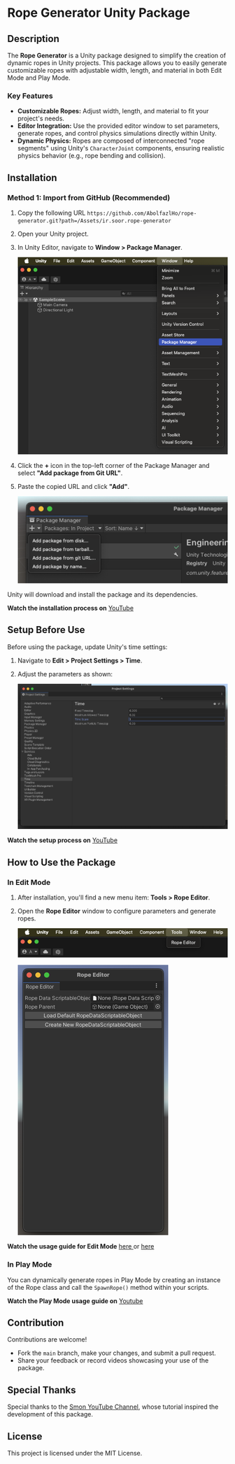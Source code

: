 
# Rope Generator Unity Package

## Description

The **Rope Generator** is a Unity package designed to simplify the creation of dynamic ropes in Unity projects. This package allows you to easily generate customizable ropes with adjustable width, length, and material in both Edit Mode and Play Mode.

### Key Features

- **Customizable Ropes:** Adjust width, length, and material to fit your project's needs.
- **Editor Integration:** Use the provided editor window to set parameters, generate ropes, and control physics simulations directly within Unity.
- **Dynamic Physics:** Ropes are composed of interconnected "rope segments" using Unity's `CharacterJoint` components, ensuring realistic physics behavior (e.g., rope bending and collision).



## Installation

### Method 1: Import from GitHub (Recommended)

1. Copy the following URL 
`https://github.com/AbolfazlHo/rope-generator.git?path=/Assets/ir.soor.rope-generator`

2. Open your Unity project.
3. In Unity Editor, navigate to **Window > Package Manager**.

    ![Package Manager Menu](images/package_manager_menu.png)
4. Click the **+** icon in the top-left corner of the Package Manager and select **"Add package from Git URL"**.
5. Paste the copied URL and click **"Add"**.

    ![Add Package from Git URL](images/add_package_from_git_url.png)

Unity will download and install the package and its dependencies.

**Watch the installation process on** [YouTube](https://youtu.be/W2dF7CE32oY)


<!--
### Method 2: Import from Unity Asset Store (It's not available yet)

1. Open your Unity project.
2. Go to [Unity Asset Store](https://assetstore.unity.com/) and search for "Character Joint Based Rope Generator."
    ![Package Page](images/asset_store_page.png)
3. Click **"Add to Cart"**, then select **"Open in Unity"** when prompted.
    ![Open in Unity](images/open_in_unity_popup.png)
4. Unity will open the Package Manager and display the package. Click **"Download and Install"**.

**Watch the Asset Store installation process on YouTube:** [Link to YouTube video]
-->


## Setup Before Use

Before using the package, update Unity's time settings:

1. Navigate to **Edit > Project Settings > Time**.
2. Adjust the parameters as shown:

    ![Time Settings](images/time_settings.png)

**Watch the setup process on** [YouTube](https://youtu.be/_cYPLn0BSZs)



## How to Use the Package

### In Edit Mode

1. After installation, you'll find a new menu item: **Tools > Rope Editor**.
2. Open the **Rope Editor** window to configure parameters and generate ropes.

    ![Tools Menu](images/tools_menu.png)
    
    ![Rope Editor Window](images/rope_editor_window.png)

**Watch the usage guide for Edit Mode** [ here ](https://youtu.be/VUtRpSNXcN4) or [ here ](https://youtu.be/b6mohiijjOk)



### In Play Mode

You can dynamically generate ropes in Play Mode by creating an instance of the Rope class and call the `SpawnRope()` method within your scripts.

**Watch the Play Mode usage guide on** [Youtube](https://youtu.be/YOJNTRXfb9g)



## Contribution

Contributions are welcome!

- Fork the `main` branch, make your changes, and submit a pull request.
- Share your feedback or record videos showcasing your use of the package.



## Special Thanks

Special thanks to the [Smon YouTube Channel](https://www.youtube.com/watch?v=pKSUhsyrj_4), whose tutorial inspired the development of this package.



## License

This project is licensed under the MIT License.

